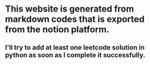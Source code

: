 # This website is generated from markdown codes that is exported from the notion platform.
## I'll try to add at least one leetcode solution in python as soon as I complete it successfully.